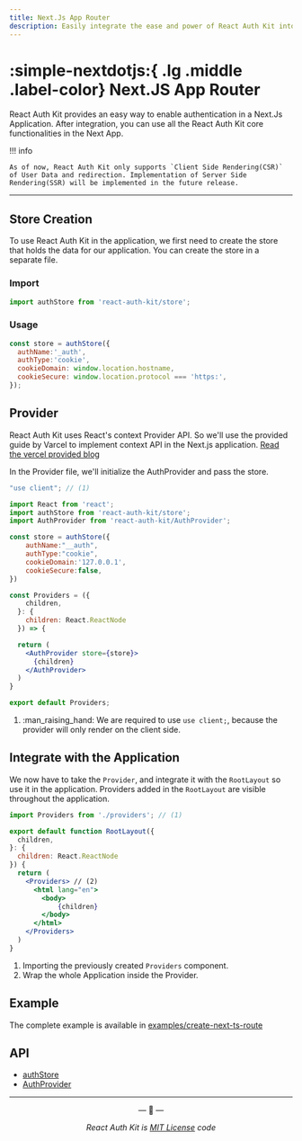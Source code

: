 ```yaml
---
title: Next.Js App Router
description: Easily integrate the ease and power of React Auth Kit into your Next.Js Application.
---
```


# :simple-nextdotjs:{ .lg .middle .label-color} Next.JS App Router

React Auth Kit provides an easy way to enable authentication in a Next.Js Application. After integration, you can use all the React Auth Kit core functionalities in the Next App.

!!! info

    As of now, React Auth Kit only supports `Client Side Rendering(CSR)` of User Data and redirection. Implementation of Server Side Rendering(SSR) will be implemented in the future release.

<div data-ea-publisher="authkitarkadipme" data-ea-type="text" id="integration_next"></div>

---

## Store Creation


To use React Auth Kit in the application, we first need to create the store that holds the data for our application. You can create the store in a separate file.

### Import

```js title="Import authStore in your app" linenums="1"
import authStore from 'react-auth-kit/store';
```

### Usage

```js title="src/store.{js|ts}" linenums="1"
const store = authStore({
  authName:'_auth',
  authType:'cookie',
  cookieDomain: window.location.hostname,
  cookieSecure: window.location.protocol === 'https:',
});
```

## Provider

React Auth Kit uses React's context Provider API. So we'll use the provided guide by Varcel to implement context API in the Next.js application. [Read the vercel provided blog](https://vercel.com/guides/react-context-state-management-nextjs)

In the Provider file, we'll initialize the AuthProvider and pass the store.

```jsx title="app/provider.js" linenums="1"
"use client"; // (1)

import React from 'react';
import authStore from 'react-auth-kit/store';
import AuthProvider from 'react-auth-kit/AuthProvider';

const store = authStore({
    authName:"__auth",
    authType:"cookie",
    cookieDomain:'127.0.0.1',
    cookieSecure:false,
})

const Providers = ({
    children,
  }: {
    children: React.ReactNode
  }) => {

  return (
    <AuthProvider store={store}>
      {children}
    </AuthProvider>
  )
}

export default Providers;
```

1.  :man_raising_hand: We are required to use `use client;`, because the provider will only render on the client side.

## Integrate with the Application

We now have to take the `Provider`, and integrate it with the `RootLayout` so use it in the application. Providers added in the `RootLayout` are visible throughout the application.

```jsx
import Providers from './providers'; // (1)

export default function RootLayout({
  children,
}: {
  children: React.ReactNode
}) {
  return (
    <Providers> // (2)
      <html lang="en">
        <body>
            {children}
        </body>
      </html>
    </Providers>
  )
}

```

1. Importing the previously created `Providers` component.
2. Wrap the whole Application inside the Provider.

## Example

The complete example is available in [examples/create-next-ts-route](https://github.com/react-auth-kit/react-auth-kit/tree/master/examples/create-next-ts-route)

## API

- [authStore](../../reference/react-auth-kit/authStore.md)
- [AuthProvider](./../../reference/react-auth-kit/authprovider.md)


---

<p align="center">&mdash; 🔑  &mdash;</p>
<p align="center"><i>React Auth Kit is <a href="https://github.com/react-auth-kit/react-auth-kit/blob/master/LICENSE">MIT License</a> code</i></p>
